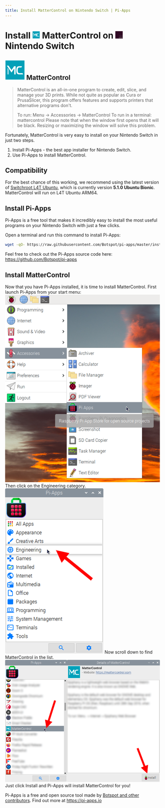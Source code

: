 ```yaml
---
title: Install MatterControl on Nintendo Switch | Pi-Apps
---
```

<div class="simple-install-content content">

# Install <img src="/img/app-icons/MatterControl/icon-64.png" height=24> MatterControl on <img src=/img/other-icons/switchroot-icon.png height=24> Nintendo Switch

## <img src="/img/app-icons/MatterControl/icon-64.png"> MatterControl
> MatterControl is an all-in-one program to create, edit, slice, and manage your 3D prints.
> While not quite as popular as Cura or PrusaSlicer, this program offers features and supports printers that alternative programs don't.
> 
> To run: Menu -> Accessories -> MatterControl
> To run in a terminal: mattercontrol
> Please note that when the window first opens that it will be black. Resizing or maximizing the window will solve this problem.

Fortunately, MatterControl is very easy to install on your Nintendo Switch in just two steps.
1. Install Pi-Apps - the best app installer for Nintendo Switch.
2. Use Pi-Apps to install MatterControl.
</div>
<div class="simple-install-content content">

## Compatibility
For the best chance of this working, we recommend using the latest version of [Switchroot L4T Ubuntu](https://wiki.switchroot.org/en/Linux/Ubuntu-Install-Guide), which is currently version **5.1.0 Ubuntu Bionic**.
MatterControl will run on L4T Ubuntu ARM64.
</div>
<div class="simple-install-content content">

## Install Pi-Apps

Pi-Apps is a free tool that makes it incredibly easy to install the most useful programs on your Nintendo Switch with just a few clicks.

Open a terminal and run this command to install Pi-Apps:
```bash
wget -qO- https://raw.githubusercontent.com/Botspot/pi-apps/master/install | bash
```
Feel free to check out the Pi-Apps source code here: https://github.com/Botspot/pi-apps
</div>
<div class="simple-install-content content">

## Install MatterControl

Now that you have Pi-Apps installed, it is time to install MatterControl.
First launch Pi-Apps from your start menu:
<img src="/img/start-menu.png">
Then click on the Engineering category.
<img src="/img/category-selections/Engineering.png">
Now scroll down to find MatterControl in the list.
<img src="/img/app-icons/MatterControl/app-selection.png">
Just click Install and Pi-Apps will install MatterControl for you!
</div>
<div class="simple-install-content content">

Pi-Apps is a free and open source tool made by [Botspot and other contributors](/about/#contributors). Find out more at https://pi-apps.io
</div>
